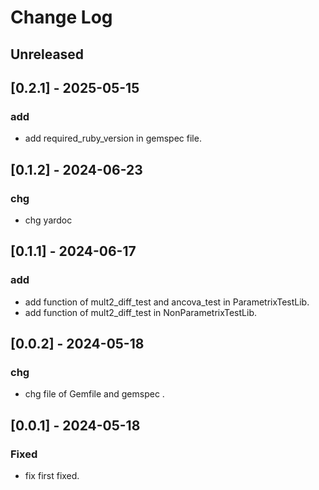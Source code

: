 # Change Log

## Unreleased

## [0.2.1] - 2025-05-15
### add
- add required_ruby_version in gemspec file.

## [0.1.2] - 2024-06-23
### chg
- chg yardoc

## [0.1.1] - 2024-06-17
### add
- add function of mult2_diff_test and ancova_test in ParametrixTestLib.
- add function of mult2_diff_test in NonParametrixTestLib.

## [0.0.2] - 2024-05-18
### chg
- chg file of Gemfile and gemspec .

## [0.0.1] - 2024-05-18

### Fixed
- fix first fixed.



